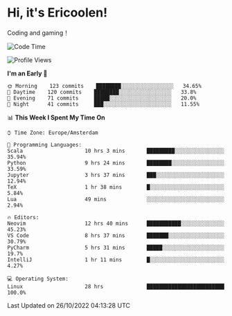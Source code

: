 # Hi, it's Ericoolen!
Coding and gaming！

<!--START_SECTION:waka-->
![Code Time](http://img.shields.io/badge/Code%20Time-485%20hrs%2028%20mins-blue)

![Profile Views](http://img.shields.io/badge/Profile%20Views-11-blue)

**I'm an Early 🐤** 

```text
🌞 Morning    123 commits    ████████░░░░░░░░░░░░░░░░░   34.65% 
🌆 Daytime    120 commits    ████████░░░░░░░░░░░░░░░░░   33.8% 
🌃 Evening    71 commits     █████░░░░░░░░░░░░░░░░░░░░   20.0% 
🌙 Night      41 commits     ███░░░░░░░░░░░░░░░░░░░░░░   11.55%

```


📊 **This Week I Spent My Time On** 

```text
⌚︎ Time Zone: Europe/Amsterdam

💬 Programming Languages: 
Scala                    10 hrs 3 mins       █████████░░░░░░░░░░░░░░░░   35.94% 
Python                   9 hrs 24 mins       ████████░░░░░░░░░░░░░░░░░   33.59% 
Jupyter                  3 hrs 37 mins       ███░░░░░░░░░░░░░░░░░░░░░░   12.94% 
TeX                      1 hr 38 mins        █░░░░░░░░░░░░░░░░░░░░░░░░   5.84% 
Lua                      49 mins             ░░░░░░░░░░░░░░░░░░░░░░░░░   2.94%

🔥 Editors: 
Neovim                   12 hrs 40 mins      ███████████░░░░░░░░░░░░░░   45.23% 
VS Code                  8 hrs 37 mins       ███████░░░░░░░░░░░░░░░░░░   30.79% 
PyCharm                  5 hrs 31 mins       █████░░░░░░░░░░░░░░░░░░░░   19.7% 
IntelliJ                 1 hr 11 mins        █░░░░░░░░░░░░░░░░░░░░░░░░   4.27%

💻 Operating System: 
Linux                    28 hrs              █████████████████████████   100.0%

```


 Last Updated on 26/10/2022 04:13:28 UTC
<!--END_SECTION:waka-->

